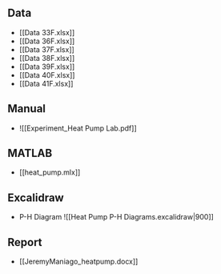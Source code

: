 ## Data
+ [[Data 33F.xlsx]]
+ [[Data 36F.xlsx]]
+ [[Data 37F.xlsx]]
+ [[Data 38F.xlsx]]
+ [[Data 39F.xlsx]]
+ [[Data 40F.xlsx]]
+ [[Data 41F.xlsx]]

## Manual
- ![[Experiment_Heat Pump Lab.pdf]]
## MATLAB
- [[heat_pump.mlx]]

## Excalidraw
- P-H Diagram
![[Heat Pump P-H Diagrams.excalidraw|900]]
## Report
- [[JeremyManiago_heatpump.docx]]